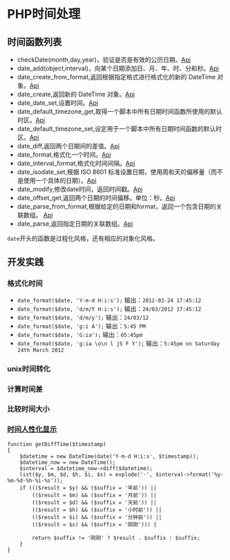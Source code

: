 # PHP时间处理

## 时间函数列表

+ checkDate(month,day,year)，验证是否是有效的公历日期。[Api](https://secure.php.net/manual/zh/function.checkdate.php)
+ date_add(object,interval)，向某个日期添加日、月、年、时、分和秒。[Api](https://secure.php.net/manual/zh/function.date-add.php)
+ date_create_from_format,返回根据指定格式进行格式化的新的 DateTime 对象。[Api](https://secure.php.net/manual/zh/function.date-create-from-format.php)
+ date_create,返回新的 DateTime 对象。[Api](https://secure.php.net/manual/zh/function.date-create.php)
+ date_date_set,设置时间。[Api](https://secure.php.net/manual/zh/function.date-date-set.php)
+ date_default_timezone_get,取得一个脚本中所有日期时间函数所使用的默认时区。[Api](https://secure.php.net/manual/zh/function.date-default-timezone-get.php)
+ date_default_timezone_set,设定用于一个脚本中所有日期时间函数的默认时区。[Api](https://secure.php.net/manual/zh/function.date-default-timezone-set.php)
+ date_diff,返回两个日期间的差值。[Api](https://secure.php.net/manual/zh/function.date-diff.php)
+ date_format,格式化一个时间。[Api](https://secure.php.net/manual/zh/datetime.format.php)
+ date_interval_format,格式化时间间隔。[Api](https://secure.php.net/manual/zh/dateinterval.format.php)
+ date_isodate_set,根据 ISO 8601 标准设置日期，使用周和天的偏移量（而不是使用一个具体的日期）。[Api](https://secure.php.net/manual/zh/function.date-isodate-set.php)
+ date_modify,修改date时间，返回时间戳。[Api](https://secure.php.net/manual/zh/datetime.modify.php)
+ date_offset_get,返回两个日期的时间偏移。单位：秒。[Api](https://secure.php.net/manual/zh/function.date-offset-get.php)
+ date_parse_from_format,根据给定的日期和format，返回一个包含日期的关联数组。 [Api](https://secure.php.net/manual/zh/function.date-parse-from-format.php)
+ date_parse,返回指定日期的关联数组。[Api](https://secure.php.net/manual/zh/function.date-parse.php)



`date`开头的函数是过程化风格，还有相应的对象化风格。
## 开发实践

### 格式化时间

+ `date_format($date, 'Y-m-d H:i:s');` 输出：`2012-03-24 17:45:12`
+ `date_format($date, 'd/m/Y H:i:s');` 输出：`24/03/2012 17:45:12`
+ `date_format($date, 'd/m/y');` 输出：`24/03/12`
+ `date_format($date, 'g:i A');` 输出：`5:45 PM`
+ `date_format($date, 'G:ia');` 输出：`05:45pm`
+ `date_format($date, 'g:ia \o\n l jS F Y');` 输出：`5:45pm on Saturday 24th March 2012`


### unix时间转化
### 计算时间差
### 比较时间大小
### [时间人性化显示](https://segmentfault.com/q/1010000006702691)

```
function getDiffTime($timestamp)
{
	$datetime = new DateTime(date('Y-m-d H:i:s', $timestamp));
	$datetime_now = new DateTime();
	$interval = $datetime_now->diff($datetime);
	list($y, $m, $d, $h, $i, $s) = explode('-', $interval->format('%y-%m-%d-%h-%i-%s'));
	if ((($result = $y) && ($suffix = '年前')) ||
		(($result = $m) && ($suffix = '月前')) ||
		(($result = $d) && ($suffix = '天前')) ||
		(($result = $h) && ($suffix = '小时前')) ||
		(($result = $i) && ($suffix = '分钟前')) ||
		(($result = $s) && ($suffix = '刚刚'))) {

		return $suffix != '刚刚' ? $result . $suffix : $suffix;
	}
}
```